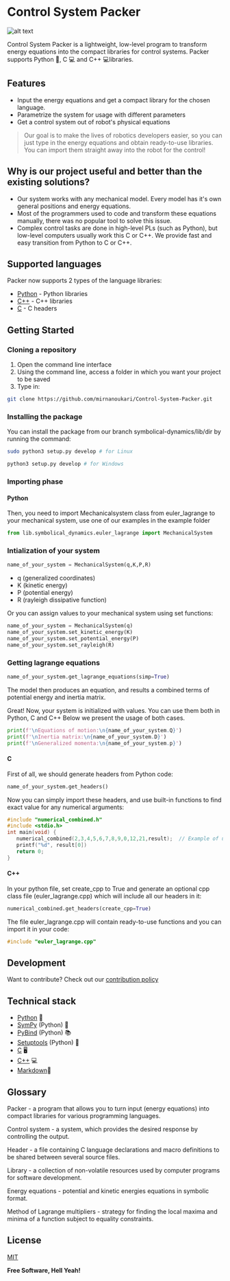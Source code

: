 # Control System Packer

![alt text](https://i.ibb.co/Ph0x5bG/Untitled.png)

Control System Packer is a lightweight, low-level program to transform energy equations into the compact libraries for control systems. Packer supports Python 🐍, C 💻 and C++ 💻libraries.  

## Features

- Input the energy equations and get a compact library for the chosen language. 
- Parametrize the system for usage with different parameters
- Get a control system out of robot's physical equations

> Our goal is to make the lives of robotics developers easier, so you
> can just type in the energy equations and obtain ready-to-use libraries.
> You can import them straight away into the robot for the control!

## Why is our project useful and better than the existing solutions?
- Our system works with any mechanical model. Every model has it's own general positions and energy equations.
- Most of the programmers used to code and transform these equations manually, there was no popular tool to solve this issue.  
- Complex control tasks are done in high-level PLs (such as Python), but low-level computers usually work this C or C++. We provide fast and easy transition from Python to C or C++.
## Supported languages
Packer now supports 2 types of the language libraries:
- [Python] - Python libraries
- [C++] - C++ libraries
- [C] - C headers

## Getting Started
### Cloning a repository
1.   Open the command line interface
2.   Using the command line, access a folder in which you want your project to be saved 
3.   Type in:    
 ```sh
 git clone https://github.com/mirnanoukari/Control-System-Packer.git
 ```
### Installing the package
You can install the package from our branch symbolical-dynamics/lib/dir by running the command:

```sh
sudo python3 setup.py develop # for Linux
```
```sh
python3 setup.py develop # for Windows
```

### Importing phase
#### Python
Then, you need to import Mechanicalsystem class from euler_lagrange to your mechanical system, use one of our examples in the example folder

```python
from lib.symbolical_dynamics.euler_lagrange import MechanicalSystem
```
### Intialization of your system

```python
name_of_your_system = MechanicalSystem(q,K,P,R)
```
- q (generalized coordinates)
- K (kinetic energy)
- P (potential energy)
- R (rayleigh dissipative function)

Or you can assign values to your mechanical system using set functions:

```python
name_of_your_system = MechanicalSystem(q)
name_of_your_system.set_kinetic_energy(K)
name_of_your_system.set_potential_energy(P)
name_of_your_system.set_rayleigh(R)
```
### Getting lagrange equations
```python
name_of_your_system.get_lagrange_equations(simp=True)
```
The model then produces an equation, and results a combined terms of potential energy and inertia matrix.
  
Great! Now, your system is initialized with values. You can use them both in Python, C and C++ Below we present the usage of both cases.

```python
print(f'\nEquations of motion:\n{name_of_your_system.Q}')
print(f'\nInertia matrix:\n{name_of_your_system.D}')
print(f'\nGeneralized momenta:\n{name_of_your_system.p}')
```
#### C
First of all, we should generate headers from Python code:
```python
name_of_your_system.get_headers()
```
Now you can simply import these headers, and use built-in functions to find exact value for any numerical arguments:
```c
#include "numerical_combined.h"
#include <stdio.h>
int main(void) {
   numerical_combined(2,3,4,5,6,7,8,9,0,12,21,result);  // Example of usage of generated headers
   printf("%d", result[0])
   return 0;
}
```
#### C++
In your python file, set create_cpp to True and generate an optional cpp class file  (euler_lagrange.cpp) which will include all our headers in it:
```python
numerical_combined.get_headers(create_cpp=True)
```
The file euler_lagrange.cpp will contain ready-to-use functions and you can import it in your code:
```cpp
#include "euler_lagrange.cpp"
```
## Development

Want to contribute? Check out our [contribution policy](CONTRIBUTING.md)
## Technical stack
- [Python] 🐍 
- [SymPy] (Python) 🧮
- [PyBind] (Python) 📚
- [Setuptools] (Python) 🔧
- [C] 🖥️
- [C++] 💻
- [Markdown]📃

## Glossary
Packer - a program that allows you to turn input (energy equations) into compact libraries for various programming languages.

Control system - a system, which provides the desired response by controlling the output.

Header -  a file containing C language declarations and macro definitions to be shared between several source files.

Library - a collection of non-volatile resources used by computer programs for software development.

Energy equations - potential and kinetic energies equations in symbolic format.

Method of Lagrange multipliers - strategy for finding the local maxima and minima of a function subject to equality constraints.


## License

[MIT](https://github.com/mirnanoukari/Control-System-Packer/blob/main/LICENSE) 

**Free Software, Hell Yeah!**


[Python]: <https://www.python.org/>
[C++]: <http://www.cplusplus.org/>
[Packer]: <https://github.com/mirnanoukari/Control-System-Packer>
[C]: <https://www.iso.org/standard/74528.html>
[SymPy]: <https://www.sympy.org/en/index.html>
[PyBind]: <https://github.com/pybind/pybind11>
[Setuptools]: <https://pypi.org/project/setuptools/>
[Markdown]: <https://www.markdownguide.org/>
